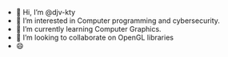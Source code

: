 - 👋 Hi, I’m @djv-kty
- 👀 I’m interested in Computer programming and cybersecurity.
- 🌱 I’m currently learning Computer Graphics.
- 💞️ I’m looking to collaborate on OpenGL libraries
- 😄

<!---
djv-kty/djv-kty is a ✨ special ✨ repository because its `README.md` (this file) appears on your GitHub profile.
You can click the Preview link to take a look at your changes.
--->
